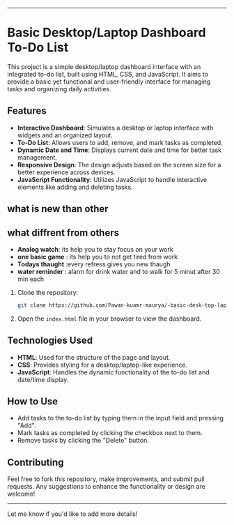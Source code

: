 

---

# Basic Desktop/Laptop Dashboard To-Do List

This project is a simple desktop/laptop dashboard interface with an integrated to-do list, built using HTML, CSS, and JavaScript. It aims to provide a basic yet functional and user-friendly interface for managing tasks and organizing daily activities.

## Features
- **Interactive Dashboard**: Simulates a desktop or laptop interface with widgets and an organized layout.
- **To-Do List**: Allows users to add, remove, and mark tasks as completed.
- **Dynamic Date and Time**: Displays current date and time for better task management.
- **Responsive Design**: The design adjusts based on the screen size for a better experience across devices.
- **JavaScript Functionality**: Utilizes JavaScript to handle interactive elements like adding and deleting tasks.
## what is new than other

## what diffrent from others
- **Analog watch**:  its help you to stay focus on your work
- **one basic game** : its help you to not get tired from work
- **Todays thaught** :every refress gives you new thaugh
- **water reminder** : alarm for drink water and to walk for  5 minut after 30 min each

1. Clone the repository:
   ```bash
   git clone https://github.com/Pawan-kuamr-maurya/-basic-desk-top-laptop-dashbord-todolist-.git
   ```
2. Open the `index.html` file in your browser to view the dashboard.

## Technologies Used
- **HTML**: Used for the structure of the page and layout.
- **CSS**: Provides styling for a desktop/laptop-like experience.
- **JavaScript**: Handles the dynamic functionality of the to-do list and date/time display.

## How to Use
- Add tasks to the to-do list by typing them in the input field and pressing "Add".
- Mark tasks as completed by clicking the checkbox next to them.
- Remove tasks by clicking the "Delete" button.

## Contributing
Feel free to fork this repository, make improvements, and submit pull requests. Any suggestions to enhance the functionality or design are welcome!

---

Let me know if you'd like to add more details!
